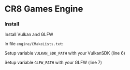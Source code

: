 # CR8 Games Engine


### Install

Install Vulkan and GLFW

In file `engine/CMakeLists.txt`:

Setup variable `VULKAN_SDK_PATH` with your VulkanSDK (line 6)

Setup variable `GLFW_PATH` with your GLFW (line 7)
